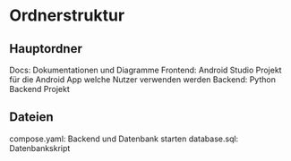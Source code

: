 # Ordnerstruktur
## Hauptordner
Docs: Dokumentationen und Diagramme
Frontend: Android Studio Projekt für die Android App welche Nutzer verwenden werden
Backend: Python Backend Projekt
## Dateien
compose.yaml: Backend und Datenbank starten
database.sql: Datenbankskript